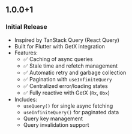 ## 1.0.0+1

### Initial Release

- Inspired by TanStack Query (React Query)
- Built for Flutter with GetX integration
- Features:
  - ✅ Caching of async queries
  - ✅ Stale time and refetch management
  - ✅ Automatic retry and garbage collection
  - ✅ Pagination with `useInfiniteQuery`
  - ✅ Centralized error/loading states
  - ✅ Fully reactive with GetX (`Rx`, `Obx`)
- Includes:
  - `useQuery()` for single async fetching
  - `useInfiniteQuery()` for paginated data
  - Query key management
  - Query invalidation support
